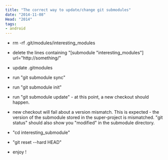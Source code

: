 ```yaml
---
title: "The correct way to update/change git submodules"
date: "2014-11-08"
Head: "2014"
tags:
- android
---
```


	
  * rm -rf .git/modules/interesting_modules

	
  * delete the lines containing "[submodule "interesting_modules"] url="http://something/"

	
  * update .gitmodules

	
  * run "git submodule sync"

	
  * run "git submodule init"

	
  * run "git submodule update" - at this point, a new checkout should happen.

	
  * new checkout will fail about a version mismatch. This is expected - the version of the submodule stored in the super-project is mismatched. "git status" should also show you "modified" in the submodule directory.

	
  * "cd interesting_submodule"

	
  * "git reset --hard HEAD"

	
  * enjoy !

